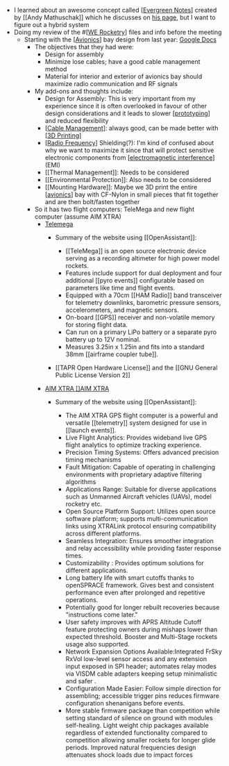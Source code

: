 - I learned about an awesome concept called [[Evergreen Notes]] created by [[Andy Mathuschak]] which he discusses on [his page](https://notes.andymatuschak.org/Evergreen_notes), but I want to figure out a hybrid system
- Doing my review of the #[[WE Rocketry]] files and info before the meeting
	- Starting with the [[Avionics]] bay design from last year: [Google Docs](https://docs.google.com/document/d/1U0sG1u7KkjPFnd-g7IlovEylvZDbMEbi/edit?usp=sharing&ouid=107453609806031730524&rtpof=true&sd=true)
		- The objectives that they had were:
			- Design for assembly
			- Minimize lose cables; have a good cable management method
			- Material for interior and exterior of avionics bay should maximize radio communication and RF signals
		- My add-ons and thoughts include:
			- Design for Assembly: This is very important from my experience since it is often overlooked in favour of other design considerations and it leads to slower [[prototyping]] and reduced flexibility
			- [[Cable Management]]: always good, can be made better with [[3D Printing]]
			- [[Radio Frequency]] Shielding(?): I'm kind of confused about why we want to maximize it since that will protect sensitive electronic components from [[electromagnetic interference]] (EMI)
			- [[Thermal Management]]: Needs to be considered
			- [[Environmental Protection]]: Also needs to be considered
			- [[Mounting Hardware]]: Maybe we 3D print the entire [[avionics]] bay with CF-Nylon in small pieces that fit together and are then bolt/fasten together
		- So it has two flight computers: TeleMega and new flight computer (assume AIM XTRA)
			- [Telemega](https://altusmetrum.org/TeleMega/)
				- Summary of the website using [[OpenAssistant]]:
				  
					- [[TeleMega]] is an open source electronic device serving as a recording altimeter for high power model rockets.
					- Features include support for dual deployment and four additional 
					  [[pyro events]] configurable based on parameters like time and flight 
					  events.
					- Equipped with a 70cm [[HAM Radio]] band transceiver for telemetry downlinks, 
					  barometric pressure sensors, accelerometers, and magnetic sensors.
					- On-board [[GPS]] receiver and non-volatile memory for storing flight data.
					- Can run on a primary LiPo battery or a separate pyro battery up to 12V nominal.
					- Measures 3.25in x 1.25in and fits into a standard 38mm [[airframe coupler tube]].
				- [[TAPR Open Hardware License]] and the [[GNU General Public License Version 2]]
			- [AIM XTRA []AIM XTRA](http://entacore.com/electronics/aimxtra)
				- Summary of the website using [[OpenAssistant]]:
				  
					- The AIM XTRA GPS flight computer is a powerful and versatile [[telemetry]] system designed for use in [[launch events]].
					- Live Flight Analytics: Provides wideband live GPS flight analytics to optimize tracking experience.
					- Precision Timing Systems: Offers advanced precision timing mechanisms
					- Fault Mitigation: Capable of operating in challenging environments with proprietary adaptive filtering algorithms
					- Applications Range: Suitable for diverse applications such as Unmanned Aircraft vehicles (UAVs), model rocketry etc.
					- Open Source Platform Support: Utilizes open source software platform; supports multi-communication links using XTRALink protocol ensuring compatibility across different platforms.
					- Seamless Integration: Ensures smoother integration and relay accessibility while providing faster response times.
					- Customizability : Provides optimum solutions for different applications.
					- Long battery life with smart cutoffs thanks to openSPRACE framework. Gives best and consistent performance even after prolonged and repetitive operations.
					- Potentially good for longer rebuilt recoveries because "instructions come later."
					- User safety improves with APRS Altitude Cutoff feature protecting owners during mishaps lower than expected threshold. Booster and Multi-Stage rockets usage also supported.
					- Network Expansion Options Available:Integrated FrSky RxVol low-level sensor access and any extension input exposed in SPI header; automates relay modes via VISDM cable adapters keeping setup minimalistic and safer .
					- Configuration Made Easier: Follow simple direction for assembling; accessible trigger pins reduces firmware configuration shenanigans before events.
					- More stable firmware package than competition while setting standard of silence on ground with modules self-healing. Light weight chip packages available regardless of extended functionality compared to competition allowing smaller rockets for longer glide periods. Improved natural frequencies design attenuates shock loads due to impact forces

[//begin]: # "Autogenerated link references for markdown compatibility"
[Evergreen Notes]: <../pages-ls/Evergreen Notes> "Evergreen Notes"
[WE Rocketry]: <../pages-ls/WE Rocketry> "Meeting Notes"
[Avionics]: ../pages-ls/Avionics "Avionics"
[prototyping]: ../pages-ls/prototyping "prototyping"
[Cable Management]: <../pages-ls/Cable Management> "Cable Management"
[3D Printing]: <../pages-ls/3D Printing> "3D Printing"
[Radio Frequency]: <../pages-ls/Radio Frequency> "Radio Frequency"
[electromagnetic interference]: <../pages-ls/electromagnetic interference> "electromagnetic interference"
[avionics]: ../pages-ls/Avionics "Avionics"
[//end]: # "Autogenerated link references"
